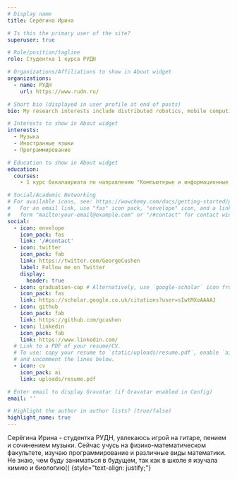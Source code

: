 ```yaml
---
# Display name
title: Серёгина Ирина

# Is this the primary user of the site?
superuser: true

# Role/position/tagline
role: Студентка 1 курса РУДН

# Organizations/Affiliations to show in About widget
organizations:
  - name: РУДН
    url: https://www.rudn.ru/

# Short bio (displayed in user profile at end of posts)
bio: My research interests include distributed robotics, mobile computing and programmable matter.

# Interests to show in About widget
interests:
  - Музыка
  - Иностранные языки
  - Программирование

# Education to show in About widget
education:
  courses:
    - 1 курс бакалавриата по направлению "Компьютерые и информационные науки"

# Social/Academic Networking
# For available icons, see: https://wowchemy.com/docs/getting-started/page-builder/#icons
#   For an email link, use "fas" icon pack, "envelope" icon, and a link in the
#   form "mailto:your-email@example.com" or "/#contact" for contact widget.
social:
  - icon: envelope
    icon_pack: fas
    link: '/#contact'
  - icon: twitter
    icon_pack: fab
    link: https://twitter.com/GeorgeCushen
    label: Follow me on Twitter
    display:
      header: true
  - icon: graduation-cap # Alternatively, use `google-scholar` icon from `ai` icon pack
    icon_pack: fas
    link: https://scholar.google.co.uk/citations?user=sIwtMXoAAAAJ
  - icon: github
    icon_pack: fab
    link: https://github.com/gcushen
  - icon: linkedin
    icon_pack: fab
    link: https://www.linkedin.com/
  # Link to a PDF of your resume/CV.
  # To use: copy your resume to `static/uploads/resume.pdf`, enable `ai` icons in `params.yaml`,
  # and uncomment the lines below.
  - icon: cv
    icon_pack: ai
    link: uploads/resume.pdf

# Enter email to display Gravatar (if Gravatar enabled in Config)
email: ''

# Highlight the author in author lists? (true/false)
highlight_name: true
---
```


Серёгина Ирина - студентка РУДН, увлекаюсь игрой на гитаре, пением и сочинением музыки. Сейчас учусь на физико-математическом факультете, изучаю программирование и различные виды математики. Не знаю, чем буду заниматься в будущем, так как в школе я изучала химию и биологию((
{style="text-align: justify;"}
